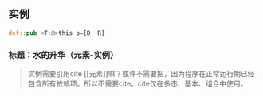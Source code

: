 
## 实例

```rs
def::pub <T:@>this p=[D, R]
```

### 标题：水的升华（元素-实例）

> 实例需要引用cite [[元素]]嘛？或许不需要把，因为程序在正常运行期已经包含所有依赖项。所以不需要cite。cite仅在多态、基本、组合中使用。